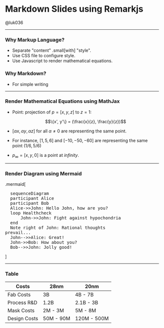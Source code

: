 # Markdown Slides using Remarkjs

@luk036

---

### Why Markup Language?

- Separate "content" .small[with] "style".
- Use CSS file to configure style.
- Use Javascript to render mathematical equations.

### Why Markdown?

- For simple writing

---

### Render Mathematical Equations using MathJax

- Point: projection of $p=[x,y,z]$ to $z=1$:

  $$\{x', y'\} = (\frac{x}{z}, \frac{y}{z})$$

- $[\alpha x, \alpha y, \alpha z]$ for
  all $\alpha \neq 0$ are representing
  the same point.

- For instance, $[1, 5, 6]$ and
  $[-10, -50, -60]$ are representing the
  same point $(1/6, 5/6)$

- $p_\infty = [x, y, 0]$ is a point
  at _infinity_.

---

### Render Diagram using Mermaid

.mermaid[

<pre>
  sequenceDiagram
  participant Alice
  participant Bob
  Alice->>John: Hello John, how are you?
  loop Healthcheck
      John->>John: Fight against hypochondria
  end
  Note right of John: Rational thoughts <br/>prevail...
  John-->>Alice: Great!
  John->>Bob: How about you?
  Bob-->>John: Jolly good!
</pre>

]

---

### Table

| Costs        | 28nm      | 20nm        |
| ------------ | --------- | ----------- |
| Fab Costs    | 3B        | 4B - 7B     |
| Process R&D  | 1.2B      | 2.1B - 3B   |
| Mask Costs   | 2M - 3M   | 5M - 8M     |
| Design Costs | 50M - 90M | 120M - 500M |
